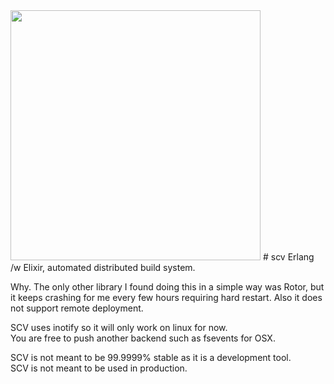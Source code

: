 <img src="http://i.imgur.com/AJLbnwu.jpg" width="400" height="400" />
# scv
Erlang /w Elixir, automated distributed build system.

Why. The only other library I found doing this in a simple way was Rotor, 
but it keeps crashing for me every few hours requiring hard restart.
Also it does not support remote deployment.

SCV uses inotify so it will only work on linux for now.  
You are free to push another backend such as fsevents for OSX.  


SCV is not meant to be 99.9999% stable as it is a development tool.  
SCV is not meant to be used in production.
